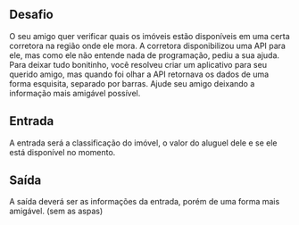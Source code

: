 ## Desafio
O seu amigo quer verificar quais os imóveis estão disponíveis em uma certa corretora na região onde ele mora. A corretora disponibilizou uma API para ele, mas como ele não entende nada de programação, pediu a sua ajuda. Para deixar tudo bonitinho, você resolveu criar um aplicativo para seu querido amigo, mas quando foi olhar a API retornava os dados de uma forma esquisita, separado por barras. Ajude seu amigo deixando a informação mais amigável possível.

## Entrada
A entrada será a classificação do imóvel, o valor do aluguel dele e se ele está disponível no momento.

## Saída
A saída deverá ser as informações da entrada, porém de uma forma mais amigável. (sem as aspas)
